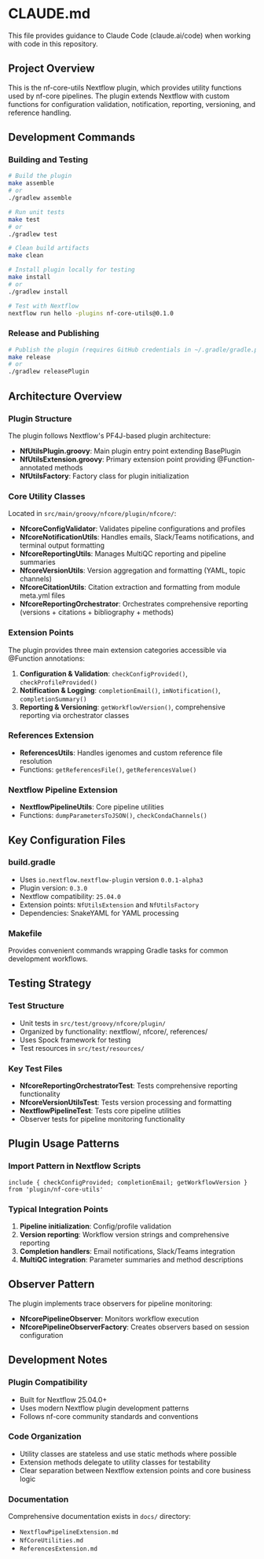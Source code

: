 # CLAUDE.md

This file provides guidance to Claude Code (claude.ai/code) when working with code in this repository.

## Project Overview

This is the nf-core-utils Nextflow plugin, which provides utility functions used by nf-core pipelines. The plugin extends Nextflow with custom functions for configuration validation, notification, reporting, versioning, and reference handling.

## Development Commands

### Building and Testing

```bash
# Build the plugin
make assemble
# or
./gradlew assemble

# Run unit tests
make test
# or
./gradlew test

# Clean build artifacts
make clean

# Install plugin locally for testing
make install
# or
./gradlew install

# Test with Nextflow
nextflow run hello -plugins nf-core-utils@0.1.0
```

### Release and Publishing

```bash
# Publish the plugin (requires GitHub credentials in ~/.gradle/gradle.properties)
make release
# or
./gradlew releasePlugin
```

## Architecture Overview

### Plugin Structure

The plugin follows Nextflow's PF4J-based plugin architecture:

- **NfUtilsPlugin.groovy**: Main plugin entry point extending BasePlugin
- **NfUtilsExtension.groovy**: Primary extension point providing @Function-annotated methods
- **NfUtilsFactory**: Factory class for plugin initialization

### Core Utility Classes

Located in `src/main/groovy/nfcore/plugin/nfcore/`:

- **NfcoreConfigValidator**: Validates pipeline configurations and profiles
- **NfcoreNotificationUtils**: Handles emails, Slack/Teams notifications, and terminal output formatting
- **NfcoreReportingUtils**: Manages MultiQC reporting and pipeline summaries
- **NfcoreVersionUtils**: Version aggregation and formatting (YAML, topic channels)
- **NfcoreCitationUtils**: Citation extraction and formatting from module meta.yml files
- **NfcoreReportingOrchestrator**: Orchestrates comprehensive reporting (versions + citations + bibliography + methods)

### Extension Points

The plugin provides three main extension categories accessible via @Function annotations:

1. **Configuration & Validation**: `checkConfigProvided()`, `checkProfileProvided()`
2. **Notification & Logging**: `completionEmail()`, `imNotification()`, `completionSummary()`
3. **Reporting & Versioning**: `getWorkflowVersion()`, comprehensive reporting via orchestrator classes

### References Extension

- **ReferencesUtils**: Handles igenomes and custom reference file resolution
- Functions: `getReferencesFile()`, `getReferencesValue()`

### Nextflow Pipeline Extension

- **NextflowPipelineUtils**: Core pipeline utilities
- Functions: `dumpParametersToJSON()`, `checkCondaChannels()`

## Key Configuration Files

### build.gradle

- Uses `io.nextflow.nextflow-plugin` version `0.0.1-alpha3`
- Plugin version: `0.3.0`
- Nextflow compatibility: `25.04.0`
- Extension points: `NfUtilsExtension` and `NfUtilsFactory`
- Dependencies: SnakeYAML for YAML processing

### Makefile

Provides convenient commands wrapping Gradle tasks for common development workflows.

## Testing Strategy

### Test Structure

- Unit tests in `src/test/groovy/nfcore/plugin/`
- Organized by functionality: nextflow/, nfcore/, references/
- Uses Spock framework for testing
- Test resources in `src/test/resources/`

### Key Test Files

- **NfcoreReportingOrchestratorTest**: Tests comprehensive reporting functionality
- **NfcoreVersionUtilsTest**: Tests version processing and formatting
- **NextflowPipelineTest**: Tests core pipeline utilities
- Observer tests for pipeline monitoring functionality

## Plugin Usage Patterns

### Import Pattern in Nextflow Scripts

```nextflow
include { checkConfigProvided; completionEmail; getWorkflowVersion } from 'plugin/nf-core-utils'
```

### Typical Integration Points

1. **Pipeline initialization**: Config/profile validation
2. **Version reporting**: Workflow version strings and comprehensive reporting
3. **Completion handlers**: Email notifications, Slack/Teams integration
4. **MultiQC integration**: Parameter summaries and method descriptions

## Observer Pattern

The plugin implements trace observers for pipeline monitoring:

- **NfcorePipelineObserver**: Monitors workflow execution
- **NfcorePipelineObserverFactory**: Creates observers based on session configuration

## Development Notes

### Plugin Compatibility

- Built for Nextflow 25.04.0+
- Uses modern Nextflow plugin development patterns
- Follows nf-core community standards and conventions

### Code Organization

- Utility classes are stateless and use static methods where possible
- Extension methods delegate to utility classes for testability
- Clear separation between Nextflow extension points and core business logic

### Documentation

Comprehensive documentation exists in `docs/` directory:

- `NextflowPipelineExtension.md`
- `NfCoreUtilities.md`
- `ReferencesExtension.md`
